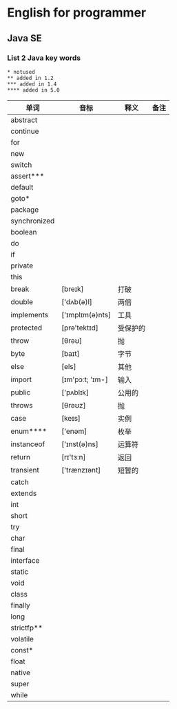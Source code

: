 # English for programmer
## Java SE 
### List 2 Java key words

```
* notused
** added in 1.2
*** added in 1.4
**** added in 5.0
```

|单词|音标|释义|备注|
|---|---|---|---|
|abstract|||
|continue||||
|for||||
|new||||
|switch||||
|assert***||||
|default||||
|goto*||||
|package||||
|synchronized||||
|boolean||||
|do||||
|if||||
|private||||
|this||||
|break|[breɪk]|打破||
|double|['dʌb(ə)l]|两倍||
|implements|['ɪmplɪm(ə)nts]|工具||
|protected|[prə'tektɪd]|受保护的||
|throw|[θrəʊ]|抛||
|byte|[baɪt]|字节||
|else|[els]|其他||
|import|[ɪm'pɔːt; 'ɪm-]|输入||
|public|['pʌblɪk]|公用的||
|throws|[θrəʊz]|抛||
|case|[keɪs]|实例||
|enum****|['enəm]|枚举||
|instanceof|['ɪnst(ə)ns]|运算符||
|return|[rɪ'tɜːn]|返回||
|transient|['trænzɪənt]|短暂的||
|catch||||
|extends||||
|int||||
|short||||
|try||||
|char||||
|final||||
|interface||||
|static||||
|void||||
|class||||
|finally||||
|long||||
|strictfp**||||
|volatile||||
|const*||||
|float||||
|native||||
|super||||     
|while||||        